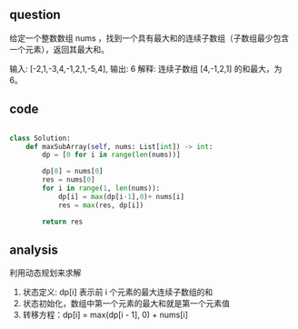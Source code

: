 ## question
给定一个整数数组 nums ，找到一个具有最大和的连续子数组（子数组最少包含一个元素），返回其最大和。


输入: [-2,1,-3,4,-1,2,1,-5,4],
输出: 6
解释: 连续子数组 [4,-1,2,1] 的和最大，为 6。
## code
```python

class Solution:
    def maxSubArray(self, nums: List[int]) -> int:
        dp = [0 for i in range(len(nums))]

        dp[0] = nums[0]
        res = nums[0]
        for i in range(1, len(nums)):
            dp[i] = max(dp[i-1],0)+ nums[i]
            res = max(res, dp[i])

        return res
```

## analysis
利用动态规划来求解
1. 状态定义: dp[i] 表示前 i 个元素的最大连续子数组的和
2.  状态初始化，数组中第一个元素的最大和就是第一个元素值
3. 转移方程：dp[i] = max(dp[i - 1], 0) + nums[i]
